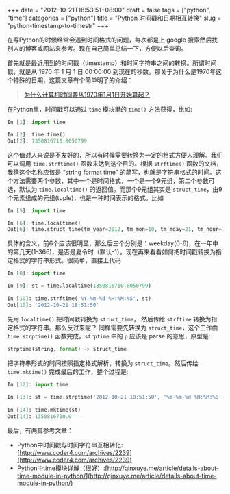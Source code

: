 +++
date = "2012-10-21T18:53:51+08:00"
draft = false
tags = ["python", "time"]
categories = ["python"]
title = "Python 时间戳和日期相互转换"
slug = "python-timestamp-to-timestr"
+++

在写Python的时候经常会遇到时间格式的问题，每次都是上 google 搜索然后找别人的博客或网站来参考。现在自己简单总结一下，方便以后查询。

首先就是最近用到的时间戳（timestamp）和时间字符串之间的转换。所谓时间戳，就是从 1970 年 1 月 1 日 00:00:00 到现在的秒数。那关于为什么是1970年这个特殊的日期，这篇文章有个简单明了的介绍：

> [为什么计算机时间要从1970年1月1日开始算起？](http://www.scriptlover.com/static/1071-%E6%97%A5%E6%9C%9F-%E6%97%B6%E9%97%B4-%E7%BC%96%E7%A8%8B-%E6%95%B0%E6%8D%AE%E5%BA%93)

在Python里，时间戳可以通过 `time` 模块里的 `time()` 方法获得，比如:

```python
In [1]: import time

In [2]: time.time()
Out[2]: 1350816710.8050799
```

这个值对人来说是不友好的，所以有时候需要转换为一定的格式方便人理解。我们可以调用 `time.strftime()` 函数来达到这个目的。根据 `strftime()` 函数的文档，我猜这个名称应该是 “string format time” 的简写，也就是字符串格式的时间。这个方法需要两个参数，其中一个是时间格式，一个是一个9元组，第二个参数可选，默认为 `time.localtime()` 的返回值。而那个9元组其实是 `struct_time`，由9个元素组成的元组(tuple)，也是一种时间表示的格式。比如

```python
In [5]: import time

In [6]: time.localtime()
Out[6]: time.struct_time(tm_year=2012, tm_mon=10, tm_mday=21, tm_hour=19, tm_min=4, tm_sec=25, tm_wday=6, tm_yday=295, tm_isdst=0)
```

具体的含义，前6个应该很明显，那么后三个分别是：weekday(0-6)，在一年中的第几天(1-366)，是否是夏令时（默认-1）。现在再来看看如何把时间戳转换为指定格式的字符串形式。很简单，直接上代码

```python
In [8]: import time

In [9]: st = time.localtime(1350816710.8050799)
 
In [10]: time.strftime('%Y-%m-%d %H:%M:%S', st)
Out[10]: '2012-10-21 18:51:50'
```

先用 `localtime()` 把时间戳转换为 `struct_time`， 然后传给 `strftime` 转换为指定格式的字符串。那么反过来呢？
同样需要先转换为 `struct_time`，这个工作由 `time.strptime()` 函数完成。`strptime` 中的 `p` 应该是 parse 的意思，原型是:
    
```python
strptime(string, format) -> struct_time
```

把字符串形式的时间按照指定格式解析，转换为 `struct_time`。然后传给`time.mktime()` 完成最后的工作，整个过程是:

```python
In [12]: import time
 
In [13]: st = time.strptime('2012-10-21 18:51:50', '%Y-%m-%d %H:%M:%S')
 
In [14]: time.mktime(st)
Out[14]: 1350816710.0
```

最后，有两篇参考文章：

- Python中时间戳与时间字符串互相转化: [http://www.coder4.com/archives/2239](http://www.coder4.com/archives/2239)
- Python中time模块详解（很好）:[http://qinxuye.me/article/details-about-time-module-in-python/](http://qinxuye.me/article/details-about-time-module-in-python/)

